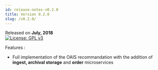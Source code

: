 ```yaml
---
id: release-notes-v0.2.0
title: Version 0.2.0
slug: /v0.2.0/
---
```


Released on **July, 2018**  
[![License: GPL v3](https://img.shields.io/badge/License-GPLv3-blue.svg)](https://www.gnu.org/licenses/gpl-3.0)

Features :

   * Full implementation of the OAIS recommandation with the addition of **ingest, archival storage** and **order** microservices
